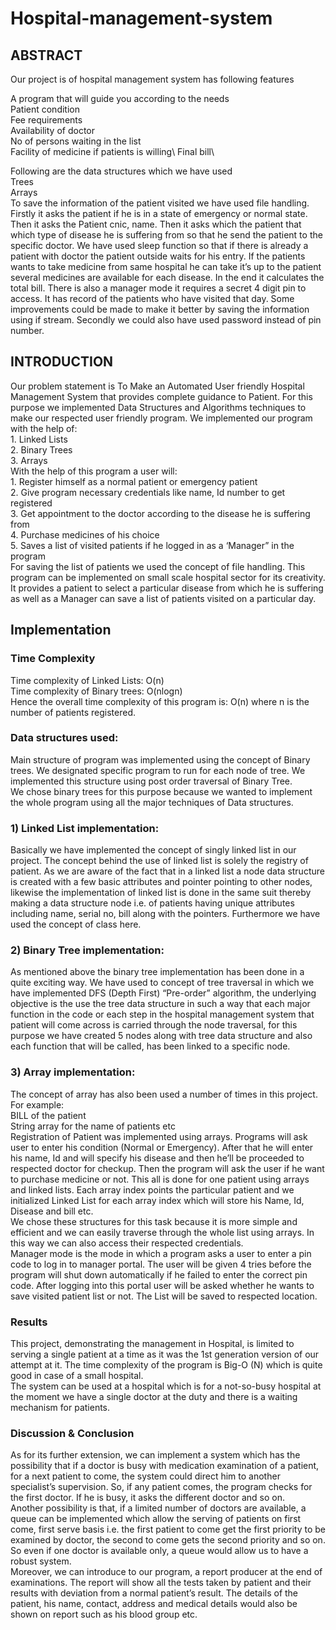# Hospital-management-system
## ABSTRACT
Our project is of hospital management system has following features

A program that will guide you according to the needs\
Patient condition\
Fee requirements\
Availability of doctor\
No of persons waiting in the list\
Facility of medicine if patients is willing\ 
Final bill\

Following are the data structures which we have used\
Trees\
Arrays\
To save the information of the patient visited we have used file handling. Firstly it asks the patient if he is in a state of emergency or normal state. Then it asks the Patient cnic, name. Then it asks which the patient that which type of disease he is suffering from so that he send the patient to the specific doctor. We have used sleep function so that if there is already a patient with doctor the patient outside waits for his entry. If the patients wants to take medicine from same hospital he can take it’s up to the patient several medicines are available for each disease. In the end it calculates the total bill.  There is also a manager mode it requires a secret 4 digit pin to access. It has record of the patients who have visited that day. Some improvements could be made to make it better by saving the information using if stream. Secondly we could also have used password instead of pin number.

## INTRODUCTION
Our problem statement is To Make an Automated User friendly Hospital Management System that provides complete guidance to Patient.
For this purpose we implemented Data Structures and Algorithms techniques to make our respected user friendly program. We implemented our program with the help of:\
    1. Linked Lists\
    2. Binary Trees\
    3. Arrays\
With the help of this program a user will:\
    1. Register himself as a normal patient or emergency patient\
    2. Give program necessary credentials like name, Id number to get registered\
    3. Get appointment to the doctor according to the disease he is suffering from\
    4. Purchase medicines of his choice\
    5. Saves a list of visited patients if he logged in as a ‘Manager” in the program\
For saving the list of patients we used the concept of file handling. This program can be implemented on small scale hospital sector for its creativity. It provides a patient to select a particular disease from which he is suffering as well as a Manager can save a list of patients visited on a particular day.
## Implementation
### Time Complexity
Time complexity of Linked Lists: O(n)\
Time complexity of Binary trees: O(nlogn)\
Hence the overall time complexity of this program is: O(n) where n is the number of patients registered.
### Data structures used:
Main structure of program was implemented using the concept of Binary trees. We designated specific program to run for each node of tree. We implemented this structure using post order traversal of Binary Tree.\
We chose binary trees for this purpose because we wanted to implement the whole program using all the major techniques of Data structures.
### 1) Linked List implementation:
Basically we have implemented the concept of singly linked list in our project. The concept behind the use of linked list is solely the registry of patient. As we are aware of the fact that in a linked list a node data structure is created with a few basic attributes and pointer pointing to other nodes, likewise the implementation of linked list is done in the same suit thereby making a data structure node i.e. of patients having unique attributes including name, serial no, bill along with the pointers. Furthermore we have used the concept of class here.
### 2) Binary Tree implementation:
As mentioned above the binary tree implementation has been done in a quite exciting way. We have used to concept of tree traversal in which we have implemented DFS (Depth First) “Pre-order” algorithm, the underlying objective is the use the tree data structure in such a way that each major function in the code or each step in the hospital management system that patient will come across is carried through the node traversal, for this purpose we have created 5 nodes along with tree data structure and also each function that will be called, has been linked to a specific node.
### 3) Array implementation:
The concept of array has also been used a number of times in this project.\
For example:\
BILL of the patient\
String array for the name of patients etc\
Registration of Patient was implemented using arrays. Programs will ask user to enter his condition (Normal or Emergency). After that he will enter his name, Id and will specify his disease and then he’ll be proceeded to respected doctor for checkup. Then the program will ask the user if he want to purchase medicine or not. This all is done for one patient using arrays and linked lists. Each array index points the particular patient and we initialized Linked List for each array index which will store his Name, Id, Disease and bill etc.\
We chose these structures for this task because it is more simple and efficient and we can easily traverse through the whole list using arrays. In this way we can also access their respected credentials.\
Manager mode is the mode in which a program asks a user to enter a pin code to log in to manager portal. The user will be given 4 tries before the program will shut down automatically if he failed to enter the correct pin code. After logging into this portal user will be asked whether he wants to save visited patient list or not. The List will be saved to respected location.  
### Results
This project, demonstrating the management in Hospital, is limited to serving a single patient at a time as it was the 1st generation version of our attempt at it. The time complexity of the program is Big-O (N) which is quite good in case of a small hospital.\
The system can be used at a hospital which is for a not-so-busy hospital at the moment we have a single doctor at the duty and there is a waiting mechanism for patients.
### Discussion & Conclusion
As for its further extension, we can implement a system which has the possibility that if a doctor is busy with medication examination of a patient, for a next patient to come, the system could direct him to another specialist’s supervision. So, if any patient comes, the program checks for the first doctor. If he is busy, it asks the different doctor and so on.\
Another possibility is that, if a limited number of doctors are available, a queue can be implemented which allow the serving of patients on first come, first serve basis i.e. the first patient to come get the first priority to be examined by doctor, the second to come gets the second priority and so on. So even if one doctor is available only, a queue would allow us to have a robust system.\
 Moreover, we can introduce to our program, a report producer at the end of examinations. The report will show all the tests taken by patient and their results with deviation from a normal patient’s result. The details of the patient, his name, contact, address and medical details would also be shown on report such as his blood group etc.
